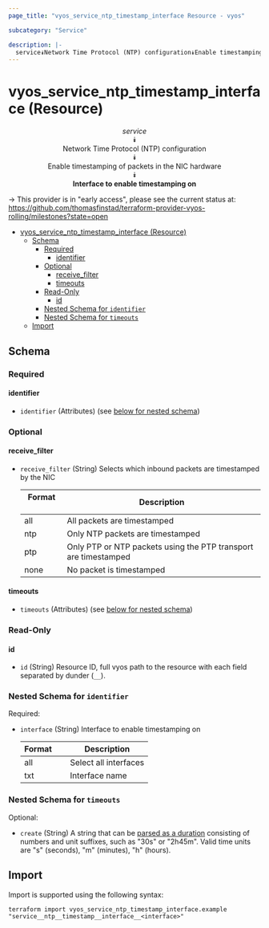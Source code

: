 ```yaml
---
page_title: "vyos_service_ntp_timestamp_interface Resource - vyos"

subcategory: "Service"

description: |-
  service⯯Network Time Protocol (NTP) configuration⯯Enable timestamping of packets in the NIC hardware⯯Interface to enable timestamping on
---
```


# vyos_service_ntp_timestamp_interface (Resource)
<center>


*service*  
⯯  
Network Time Protocol (NTP) configuration  
⯯  
Enable timestamping of packets in the NIC hardware  
⯯  
**Interface to enable timestamping on**


</center>

-> This provider is in "early access", please see the current status at: https://github.com/thomasfinstad/terraform-provider-vyos-rolling/milestones?state=open

<!--TOC-->

- [vyos_service_ntp_timestamp_interface (Resource)](#vyos_service_ntp_timestamp_interface-resource)
  - [Schema](#schema)
    - [Required](#required)
      - [identifier](#identifier)
    - [Optional](#optional)
      - [receive_filter](#receive_filter)
      - [timeouts](#timeouts)
    - [Read-Only](#read-only)
      - [id](#id)
    - [Nested Schema for `identifier`](#nested-schema-for-identifier)
    - [Nested Schema for `timeouts`](#nested-schema-for-timeouts)
  - [Import](#import)

<!--TOC-->

<!-- schema generated by tfplugindocs -->
## Schema

### Required

#### identifier
- `identifier` (Attributes) (see [below for nested schema](#nestedatt--identifier))

### Optional

#### receive_filter
- `receive_filter` (String) Selects which inbound packets are timestamped by the NIC

    |  Format  &emsp;|  Description                                                      |
    |----------|-------------------------------------------------------------------|
    |  all     &emsp;|  All packets are timestamped                                      |
    |  ntp     &emsp;|  Only NTP packets are timestamped                                 |
    |  ptp     &emsp;|  Only PTP or NTP packets using the PTP transport are timestamped  |
    |  none    &emsp;|  No packet is timestamped                                         |
#### timeouts
- `timeouts` (Attributes) (see [below for nested schema](#nestedatt--timeouts))

### Read-Only

#### id
- `id` (String) Resource ID, full vyos path to the resource with each field separated by dunder (`__`).

<a id="nestedatt--identifier"></a>
### Nested Schema for `identifier`

Required:

- `interface` (String) Interface to enable timestamping on

    |  Format  &emsp;|  Description            |
    |----------|-------------------------|
    |  all     &emsp;|  Select all interfaces  |
    |  txt     &emsp;|  Interface name         |


<a id="nestedatt--timeouts"></a>
### Nested Schema for `timeouts`

Optional:

- `create` (String) A string that can be [parsed as a duration](https://pkg.go.dev/time#ParseDuration) consisting of numbers and unit suffixes, such as &#34;30s&#34; or &#34;2h45m&#34;. Valid time units are &#34;s&#34; (seconds), &#34;m&#34; (minutes), &#34;h&#34; (hours).

## Import

Import is supported using the following syntax:

```shell
terraform import vyos_service_ntp_timestamp_interface.example "service__ntp__timestamp__interface__<interface>"
```
